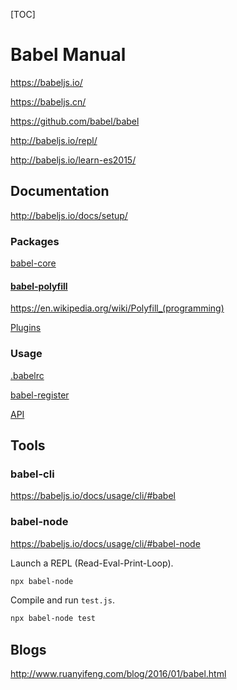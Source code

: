 [TOC]

# Babel Manual

https://babeljs.io/

https://babeljs.cn/

https://github.com/babel/babel

http://babeljs.io/repl/

http://babeljs.io/learn-es2015/

## Documentation

http://babeljs.io/docs/setup/

### Packages

[babel-core](http://babeljs.io/docs/core-packages/)

#### [babel-polyfill](http://babeljs.io/docs/usage/polyfill/)

https://en.wikipedia.org/wiki/Polyfill_(programming)

[Plugins](http://babeljs.io/docs/plugins/)

### Usage

[.babelrc](http://babeljs.io/docs/usage/babelrc/)

[babel-register](http://babeljs.io/docs/usage/babel-register/)

[API](http://babeljs.io/docs/usage/api/)

## Tools

### babel-cli

https://babeljs.io/docs/usage/cli/#babel

### babel-node

https://babeljs.io/docs/usage/cli/#babel-node

Launch a REPL (Read-Eval-Print-Loop).
```bash
npx babel-node
```

Compile and run `test.js`.
```bash
npx babel-node test
```

## Blogs

http://www.ruanyifeng.com/blog/2016/01/babel.html